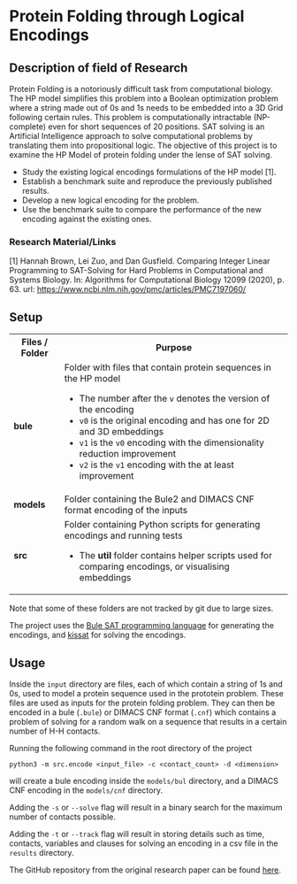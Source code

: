 # Protein Folding through Logical Encodings

## Description of field of Research

Protein Folding is a notoriously difficult task from computational biology.
The HP model simplifies this problem into a Boolean optimization problem where a string made out of 0s and 1s needs to be embedded into a 3D Grid following certain rules.
This problem is computationally intractable (NP-complete) even for short sequences of 20 positions.
SAT solving is an Artificial Intelligence approach to solve computational problems by translating them into propositional logic.
The objective of this project is to examine the HP Model of protein folding under the lense of SAT solving.

- Study the existing logical encodings formulations of the HP model [1].
- Establish a benchmark suite and reproduce the previously published results.
- Develop a new logical encoding for the problem.
- Use the benchmark suite to compare the performance of the new encoding against the existing ones.

### Research Material/Links

[1] Hannah Brown, Lei Zuo, and Dan Gusfield. Comparing Integer Linear Programming to SAT-Solving for Hard Problems in Computational and Systems Biology. In: Algorithms for Computational Biology 12099 (2020), p. 63. url: https://www.ncbi.nlm.nih.gov/pmc/articles/PMC7197060/

## Setup

<table>
  <tbody>
    <tr>
      <th>Files / Folder</th>
      <th>Purpose</th>
    </tr>
    <tr>
      <td><b>bule</b></td>
      <td>
         Folder with files that contain protein sequences in the HP model
         <ul>
            <li>The number after the <code>v</code> denotes the version of the encoding</li>
            <li> <code>v0</code> is the original encoding and has one for 2D and 3D embeddings</li>
            <li> <code>v1</code> is the <code>v0</code> encoding with the dimensionality reduction improvement</li>
            <li> <code>v2</code> is the <code>v1</code> encoding with the at least improvement</li>
         </ul>
      </td>
    </tr>
    <tr>
      <td><b>models</b></td>
      <td>Folder containing the Bule2 and DIMACS CNF format encoding of the inputs</td>
    </tr>
    <tr>
      <td><b>src</b></td>
      <td>
         Folder containing Python scripts for generating encodings and running tests
         <ul>
            <li>The <b>util</b> folder contains helper scripts used for comparing encodings, or visualising embeddings</li>
         </ul>
      </td>
    </tr>
  </tbody>
</table>

Note that some of these folders are not tracked by git due to large sizes.

The project uses the [Bule SAT programming language](https://github.com/vale1410/bule) for generating the encodings, and [kissat](https://github.com/arminbiere/kissat) for solving the encodings.

## Usage

Inside the `input` directory are files, each of which contain a string of 1s and 0s, used to model a protein sequence used in the prototein problem.
These files are used as inputs for the protein folding problem.
They can then be encoded in a bule (`.bule`) or DIMACS CNF format (`.cnf`) which contains a problem of solving for a random walk on a sequence that results in a certain number of H-H contacts.

Running the following command in the root directory of the project

```
python3 -m src.encode <input_file> -c <contact_count> -d <dimension>
```

will create a bule encoding inside the `models/bul` directory, and a DIMACS CNF encoding in the `models/cnf` directory.

Adding the `-s` or `--solve` flag will result in a binary search for the maximum number of contacts possible.

Adding the `-t` or `--track` flag will result in storing details such as time, contacts, variables and clauses for solving an encoding in a csv file in the `results` directory.

The GitHub repository from the original research paper can be found [here](https://github.com/hannah-aught/prototein-problem).
